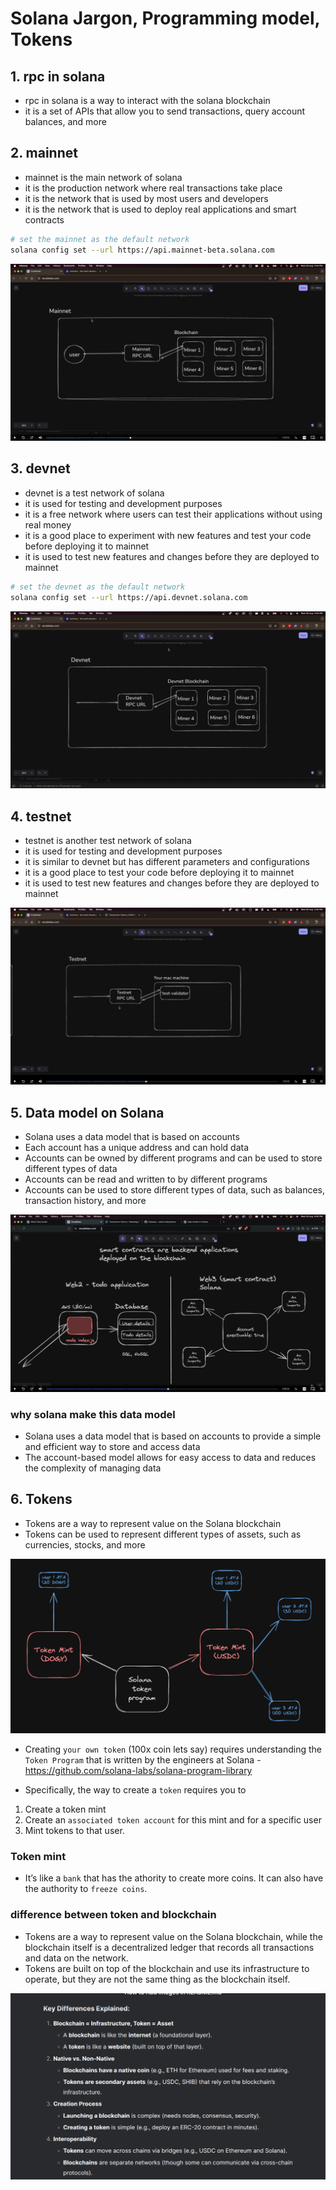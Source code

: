 # Solana Jargon, Programming model, Tokens

## 1. rpc in solana

- rpc in solana is a way to interact with the solana blockchain
- it is a set of APIs that allow you to send transactions, query account balances, and more

## 2. mainnet

- mainnet is the main network of solana
- it is the production network where real transactions take place
- it is the network that is used by most users and developers
- it is the network that is used to deploy real applications and smart contracts

```bash
# set the mainnet as the default network
solana config set --url https://api.mainnet-beta.solana.com
```

![Logo](images/mainet.png)

## 3. devnet

- devnet is a test network of solana
- it is used for testing and development purposes
- it is a free network where users can test their applications without using real money
- it is a good place to experiment with new features and test your code before deploying it to mainnet
- it is used to test new features and changes before they are deployed to mainnet

```bash
# set the devnet as the default network
solana config set --url https://api.devnet.solana.com
```

![Logo](images/devnet.png)

## 4. testnet

- testnet is another test network of solana
- it is used for testing and development purposes
- it is similar to devnet but has different parameters and configurations
- it is a good place to test your code before deploying it to mainnet
- it is used to test new features and changes before they are deployed to mainnet

![Logo](images/testnet.png)

## 5. Data model on Solana

- Solana uses a data model that is based on accounts
- Each account has a unique address and can hold data
- Accounts can be owned by different programs and can be used to store different types of data
- Accounts can be read and written to by different programs
- Accounts can be used to store different types of data, such as balances, transaction history, and more

![Logo](images/data-model.png)

### why solana make this data model

- Solana uses a data model that is based on accounts to provide a simple and efficient way to store and access data
- The account-based model allows for easy access to data and reduces the complexity of managing data

## 6. Tokens

- Tokens are a way to represent value on the Solana blockchain
- Tokens can be used to represent different types of assets, such as currencies, stocks, and more

![Logo](images/token.png)

- Creating `your own token` (100x coin lets say) requires understanding the `Token Program` that is written by the engineers at Solana - https://github.com/solana-labs/solana-program-library

- Specifically, the way to create a `token` requires you to

1. Create a token mint
2. Create an `associated token account` for this mint and for a specific user
3. Mint tokens to that user.

### Token mint

- It’s like a `bank` that has the athority to create more coins. It can also have the authority to `freeze coins`.


### difference between token and blockchain

- Tokens are a way to represent value on the Solana blockchain, while the blockchain itself is a decentralized ledger that records all transactions and data on the network.
- Tokens are built on top of the blockchain and use its infrastructure to operate, but they are not the same thing as the blockchain itself.

![Logo](images/tokenVSbitcoin.png)
